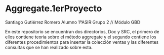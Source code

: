 # Aggregate.1erProyecto
Santiago Gutiérrez Romero Alumno 1ºASIR Grupo 2 // Módulo GBD

En este repositorio se encuentran dos directorios, Doc y SRC, el primero de ellos contiene teoria sobre el método aggregate y el segundo contiene los diferentes procedimientos para insertar la colección ventas y las diferentes consultas que se han realizado sobre esta.
